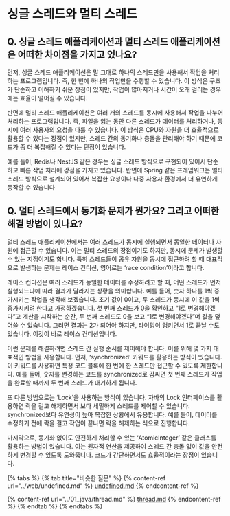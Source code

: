 # 싱글 스레드와 멀티 스레드

## Q. 싱글 스레드 애플리케이션과 멀티 스레드 애플리케이션은 어떠한 차이점을 가지고 있나요?

먼저, 싱글 스레드 애플리케이션은 말 그대로 하나의 스레드만을 사용해서 작업을 처리하는 프로그램입니다. 즉, 한 번에 하나의 작업만을 수행할 수 있습니다. 이 방식은 구조가 단순하고 이해하기 쉬운 장점이 있지만, 작업이 많아지거나 시간이 오래 걸리는 경우에는 효율이 떨어질 수 있습니다.

반면에 멀티 스레드 애플리케이션은 여러 개의 스레드를 동시에 사용해서 작업을 나누어 처리하는 프로그램입니다. 즉, 파일을 읽는 동안 다른 스레드가 데이터를 처리하거나, 동시에 여러 사용자의 요청을 다룰 수 있습니다. 이 방식은 CPU와 자원을 더 효율적으로 활용할 수 있다는 장점이 있지만, 스레드 간의 동기화나 충돌을 관리해야 하기 때문에 코드가 좀 더 복잡해질 수 있다는 단점이 있습니다.

예를 들어, Redis나 NestJS 같은 경우는 싱글 스레드 방식으로 구현되어 있어서 단순하고 빠른 작업 처리에 강점을 가지고 있습니다. 반면에 Spring 같은 프레임워크는 멀티 스레드 방식으로 설계되어 있어서 복잡한 요청이나 다중 사용자 환경에서 더 유연하게 동작할 수 있습니다



## Q. 멀티 스레드에서 동기화 문제가 뭔가요? 그리고 어떠한 해결 방법이 있나요?

멀티 스레드 애플리케이션에서는 여러 스레드가 동시에 실행되면서 동일한 데이터나 자원에 접근할 수 있습니다. 이는 멀티 스레드의 장점이기도 하지만, 동시에 문제가 발생할 수 있는 지점이기도 합니다. 특히 스레드들이 공유 자원을 동시에 접근하려 할 때 대표적으로 발생하는 문제는 레이스 컨디션, 영어로는 ‘race condition’이라고 합니다.

레이스 컨디션은 여러 스레드가 동일한 데이터를 수정하려고 할 때, 어떤 스레드가 먼저 실행되느냐에 따라 결과가 달라지는 상황을 의미합니다. 예를 들어, 숫자 하나를 1씩 증가시키는 작업을 생각해 보겠습니다. 초기 값이 0이고, 두 스레드가 동시에 이 값을 1씩 증가시키려 한다고 가정하겠습니다. 첫 번째 스레드가 0을 확인하고 “1로 변경해야겠다”고 계산을 시작하는 순간, 두 번째 스레드도 0을 보고 “1로 변경해야겠다”며 값을 덮어쓸 수 있습니다. 그러면 결과는 2가 되어야 하지만, 타이밍이 엉키면서 1로 끝날 수도 있습니다. 이것이 바로 레이스 컨디션입니다.

이런 문제를 해결하려면 스레드 간 실행 순서를 제어해야 합니다. 이를 위해 몇 가지 대표적인 방법을 사용합니다. 먼저, ‘synchronized’ 키워드를 활용하는 방식이 있습니다. 이 키워드를 사용하면 특정 코드 블록에 한 번에 한 스레드만 접근할 수 있도록 제한합니다. 예를 들어, 숫자를 변경하는 코드를 synchronized로 감싸면 첫 번째 스레드가 작업을 완료할 때까지 두 번째 스레드가 대기하게 됩니다.

또 다른 방법으로는 ‘Lock’을 사용하는 방식이 있습니다. 자바의 Lock 인터페이스를 활용하면 락을 걸고 해제하면서 보다 세밀하게 스레드를 제어할 수 있습니다. synchronized보다 유연성이 높아 복잡한 상황에서 유용합니다. 예를 들어, 데이터를 수정하기 전에 락을 걸고 작업이 끝나면 락을 해제하는 식으로 진행합니다.

마지막으로, 동기화 없이도 안전하게 처리할 수 있는 ‘AtomicInteger’ 같은 클래스를 활용하는 방법이 있습니다. 이는 원자적 연산을 제공하여 스레드 간 충돌 없이 값을 안전하게 변경할 수 있도록 도와줍니다. 코드가 간단하면서도 효율적이라는 장점이 있습니다.

{% tabs %}
{% tab title="비슷한 질문" %}
{% content-ref url="../web/undefined.md" %}
[undefined.md](../web/undefined.md)
{% endcontent-ref %}

{% content-ref url="../01_java/thread.md" %}
[thread.md](../01_java/thread.md)
{% endcontent-ref %}
{% endtab %}
{% endtabs %}



